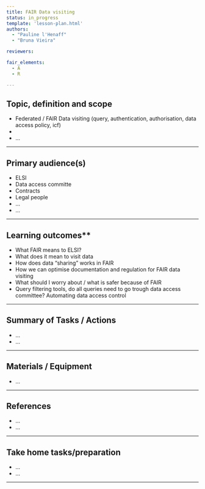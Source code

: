 ```yaml
---
title: FAIR Data visiting
status: in_progress
template: 'lesson-plan.html'
authors:
  - "Pauline l'Henaff"
  - "Bruna Vieira"

reviewers:

fair_elements:
  - A
  - R

--- 
```


## Topic, definition and scope



* Federated / FAIR Data visiting (query, authentication, authorisation, data access policy, icf)
* 
* …


---

## Primary audience(s)



* ELSI 
* Data access committe
* Contracts 
* Legal people
* …
* …


---

## Learning outcomes**



* What FAIR means to ELSI?
* What does it mean to visit data
* How does data “sharing” works in FAIR
* How we can optimise documentation and regulation for FAIR data visiting
* What should I worry about / what is safer because of FAIR
* Query filtering tools, do all queries need to go trough data access committee? Automating data access control


---

## Summary of Tasks / Actions



* …
* …


---

## Materials / Equipment



* …


---

## References



*  …
* …


---

## Take home tasks/preparation



* …
* …


---
